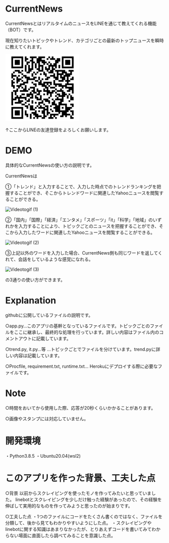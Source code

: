 # CurrentNews
CurrentNewsとはリアルタイムのニュースをLINEを通じて教えてくれる機能（BOT）です。



現在知りたいトピックやトレンド、カテゴリごとの最新のトップニュースを瞬時に教えてくれます。

<img src="img/line.png">

↑ここからLINEの友達登録をよろしくお願いします。

# DEMO 

具体的なCurrentNewsの使い方の説明です。

CurrentNewsは

①「トレンド」と入力することで、入力した時点でのトレンドランキングを把握することができ、そこからトレンドワードに関連したYahooニュースを閲覧することができる。

![Videotogif (1)](https://user-images.githubusercontent.com/60774625/141259562-716b02e6-a688-483d-b321-38db9e3deacb.gif)

②「国内」「国際」「経済」「エンタメ」「スポーツ」「it」「科学」「地域」のいずれかを入力することにより、トピックごとのニュースを把握することができ、そこから入力したワードに関連したYahooニュースを閲覧することができる。

![Videotogif (2)](https://user-images.githubusercontent.com/60774625/141264034-a99a8325-de58-42cb-bb70-619df90704d9.gif)


③上記以外のワードを入力した場合、CurrentNews側も同じワードを返してくれて、会話をしているような感覚になれる。

![Videotogif (3)](https://user-images.githubusercontent.com/60774625/141267995-b41c9b95-2807-4b5a-89bd-742a45598b0d.gif)

の3通りの使い方ができます。

 
# Explanation
 githubに公開しているファイルの説明です。
 
 ○app.py…このアプリの基幹となっているファイルです。トピックごとのファイルをここに継承し、最終的な処理を行っています。詳しい内容はファイル内のコメントアウトに記載しています。
 
 ○trend.py, it.py…等 …トピックごとでファイルを分けています。trend.pyに詳しい内容は記載しています。
 
 ○Procfile, requirement.txt, runtime.txt… Herokuにデプロイする際に必要なファイルです。
 
# Note
 ○時間をおいてから使用した際、応答が20秒くらいかかることがあります。
 
 ○画像やスタンプには対応していません。

# 開発環境
 ・Python3.8.5
 ・Ubuntu20.04(wsl2)
 
# このアプリを作った背景、工夫した点
 ○背景
 以前からスクレイピングを使ったモノを作ってみたいと思っていました。
 linebotとスクレイピングを少しだけ触った経験があったので、その経験を伸ばして実用的なものを作ってみようと思ったのが始まりです。
 
 ○工夫した点
 ・1つのファイルにコードをたくさん書くのではなく、ファイルを分類して、後から見てもわかりやすいようにした点。
 ・スクレイピングやlinebotに関する知識はあまりなかったが、とりあえずコードを書いてみてわからない場面に直面したら調べてみることを意識した点。
 

